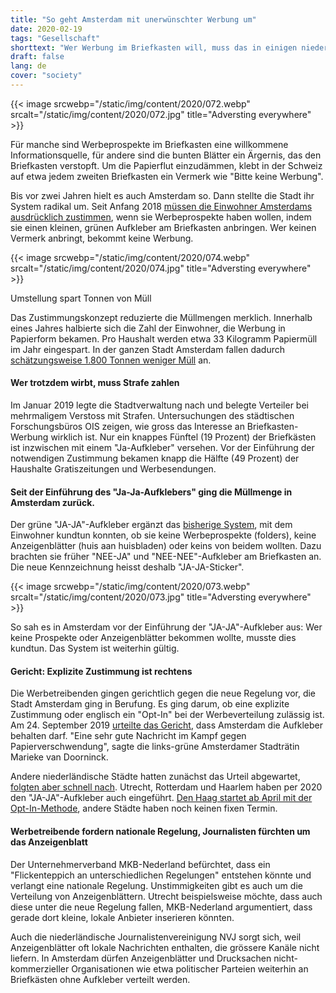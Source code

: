 ```yaml
---
title: "So geht Amsterdam mit unerwünschter Werbung um"
date: 2020-02-19
tags: "Gesellschaft"
shorttext: "Wer Werbung im Briefkasten will, muss das in einigen niederländischen Städten ausdrücklich sagen. Das spart jede Menge Müll."
draft: false
lang: de
cover: "society"
---
```


{{< image srcwebp="/static/img/content/2020/072.webp" srcalt="/static/img/content/2020/072.jpg" title="Adversting everywhere" >}}

Für manche sind Werbeprospekte im Briefkasten eine willkommene Informationsquelle, für andere sind die bunten Blätter ein Ärgernis, das den Briefkasten verstopft. Um die Papierflut einzudämmen, klebt in der Schweiz auf etwa jedem zweiten Briefkasten ein Vermerk wie "Bitte keine Werbung".

Bis vor zwei Jahren hielt es auch Amsterdam so. Dann stellte die Stadt ihr System radikal um. Seit Anfang 2018 [müssen die Einwohner Amsterdams ausdrücklich zustimmen](https://www.amsterdam.nl/bestuur-organisatie/college/wethouder/marieke-doorninck/persberichten/amsterdam-start/ "Amsterdam start handhaving ja/ja sticker"), wenn sie Werbeprospekte haben wollen, indem sie einen kleinen, grünen Aufkleber am Briefkasten anbringen. Wer keinen Vermerk anbringt, bekommt keine Werbung.

{{< image srcwebp="/static/img/content/2020/074.webp" srcalt="/static/img/content/2020/074.jpg" title="Adversting everywhere" >}}

Umstellung spart Tonnen von Müll

Das Zustimmungskonzept reduzierte die Müllmengen merklich. Innerhalb eines Jahres halbierte sich die Zahl der Einwohner, die Werbung in Papierform bekamen. Pro Haushalt werden etwa 33 Kilogramm Papiermüll im Jahr eingespart. In der ganzen Stadt Amsterdam fallen dadurch [schätzungsweise 1.800 Tonnen weniger Müll](https://www.at5.nl/artikelen/163275/jaja-sticker_op_de_brievenbus_in_juni_2017 "Ja/ja-sticker op de brievenbus scheelt 6000 bomen per jaar") an.

#### Wer trotzdem wirbt, muss Strafe zahlen

Im Januar 2019 legte die Stadtverwaltung nach und belegte Verteiler bei mehrmaligem Verstoss mit Strafen. Untersuchungen des städtischen Forschungsbüros OIS zeigen, wie gross das Interesse an Briefkasten-Werbung wirklich ist. Nur ein knappes Fünftel (19 Prozent) der Briefkästen ist inzwischen mit einem "Ja-Aufkleber" versehen. Vor der Einführung der notwendigen Zustimmung bekamen knapp die Hälfte (49 Prozent) der Haushalte Gratiszeitungen und Werbesendungen.

#### Seit der Einführung des "Ja-Ja-Aufklebers" ging die Müllmenge in Amsterdam zurück.

Der grüne "JA-JA"-Aufkleber ergänzt das [bisherige System](https://blogs.transparent.com/dutch/what-are-these-mailbox-stickers/ "What are these mailbox stickers?"), mit dem Einwohner kundtun konnten, ob sie keine Werbeprospekte (folders), keine Anzeigenblätter (huis aan huisbladen) oder keins von beidem wollten. Dazu brachten sie früher "NEE-JA" und "NEE-NEE"-Aufkleber am Briefkasten an. Die neue Kennzeichnung heisst deshalb "JA-JA-Sticker".

{{< image srcwebp="/static/img/content/2020/073.webp" srcalt="/static/img/content/2020/073.jpg" title="Adversting everywhere" >}}

So sah es in Amsterdam vor der Einführung der "JA-JA"-Aufkleber aus: Wer keine Prospekte oder Anzeigenblätter bekommen wollte, musste dies kundtun. Das System ist weiterhin gültig.

#### Gericht: Explizite Zustimmung ist rechtens

Die Werbetreibenden gingen gerichtlich gegen die neue Regelung vor, die Stadt Amsterdam ging in Berufung. Es ging darum, ob eine explizite Zustimmung oder englisch ein "Opt-In" bei der Werbeverteilung zulässig ist. Am 24. September 2019 [urteilte das Gericht](https://www.parool.nl/amsterdam/rechter-amsterdam-mag-ja-ja-sticker-reclamefolders-invoeren~b8176d4d/?referer=https%3A%2F%2Fwww.infosperber.ch%2FArtikel%2FUmwelt%2FMullvermeidung-wie-Amsterdam-mit-unerwunschter-Reklame-umgeht "Rechter: Amsterdam mag ja/ja-sticker reclamefolders invoeren"), dass Amsterdam die Aufkleber behalten darf. "Eine sehr gute Nachricht im Kampf gegen Papierverschwendung", sagte die links-grüne Amsterdamer Stadträtin Marieke van Doorninck.

Andere niederländische Städte hatten zunächst das Urteil abgewartet, [folgten aber schnell nach](https://nos.nl/artikel/2303148-amsterdam-mag-de-ja-ja-sticker-houden-andere-gemeenten-volgen.html "Amsterdam mag de Ja/Ja-sticker houden, andere gemeenten volgen"). Utrecht, Rotterdam und Haarlem haben per 2020 den "JA-JA"-Aufkleber auch eingeführt. [Den Haag startet ab April mit der Opt-In-Methode](https://www.denhaag.nl/en/in-the-city/news/the-hague-planning-to-introduce-jaja-sticker-.htm "The Hague planning to introduce Ja/Ja sticker"), andere Städte haben noch keinen fixen Termin.

#### Werbetreibende fordern nationale Regelung, Journalisten fürchten um das Anzeigenblatt

Der Unternehmerverband MKB-Nederland befürchtet, dass ein "Flickenteppich an unterschiedlichen Regelungen" entstehen könnte und verlangt eine nationale Regelung. Unstimmigkeiten gibt es auch um die Verteilung von Anzeigenblättern. Utrecht beispielsweise möchte, dass auch diese unter die neue Regelung fallen, MKB-Nederland argumentiert, dass gerade dort kleine, lokale Anbieter inserieren könnten.

Auch die niederländische Journalistenvereinigung NVJ sorgt sich, weil Anzeigenblätter oft lokale Nachrichten enthalten, die grössere Kanäle nicht liefern. In Amsterdam dürfen Anzeigenblätter und Drucksachen nicht-kommerzieller Organisationen wie etwa politischer Parteien weiterhin an Briefkästen ohne Aufkleber verteilt werden.
